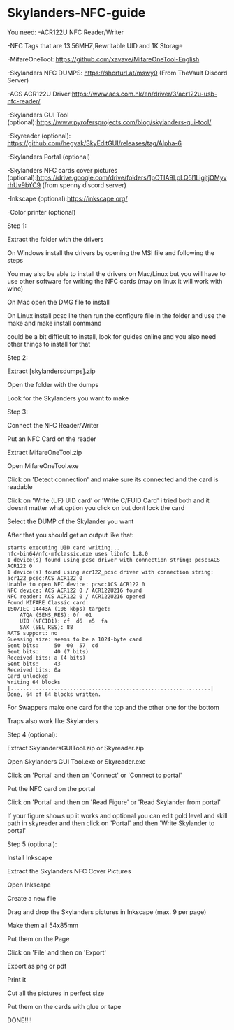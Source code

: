 # Skylanders-NFC-guide

You need:
 -ACR122U NFC Reader/Writer

 -NFC Tags that are 13.56MHZ,Rewritable UID and 1K Storage

 -MifareOneTool: https://github.com/xavave/MifareOneTool-English

 -Skylanders NFC DUMPS: https://shorturl.at/mswy0 (From TheVault Discord Server)
 
 -ACS ACR122U Driver:https://www.acs.com.hk/en/driver/3/acr122u-usb-nfc-reader/

 -Skylanders GUI Tool (optional):https://www.pyrofersprojects.com/blog/skylanders-gui-tool/
 
 -Skyreader (optional): https://github.com/hegyak/SkyEditGUI/releases/tag/Alpha-6

 -Skylanders Portal (optional)
 
 -Skylanders NFC cards cover pictures (optional):https://drive.google.com/drive/folders/1pOTIA9LpLQ5l1LigjtjOMyvrhUv9bYC9 (from spenny discord server)

 -Inkscape (optional):https://inkscape.org/

 -Color printer (optional)
 
 Step 1:

 Extract the folder with the drivers
 
 On Windows install the drivers by opening the MSI file and following the steps

 You may also be able to install the drivers on Mac/Linux but you will have to use other software for writing the NFC cards (may on linux it will work with wine)

 On Mac open the DMG file to install

 On Linux install pcsc lite then run the configure file in the folder and use the make and make install command

 could be a bit difficult to install, look for guides online and you also need other things to install for that

Step 2:

 
 Extract [skylandersdumps].zip

 Open the folder with the dumps

 Look for the Skylanders you want to make
 
Step 3:

 Connect the NFC Reader/Writer

 Put an NFC Card on the reader

 Extract MifareOneTool.zip

 Open MifareOneTool.exe

 Click on 'Detect connection' and make sure its connected and the card is readable

 Click on 'Write (UF) UID card' or 'Write C/FUID Card' i tried both and it doesnt matter what option you click on but dont lock the card

 Select the DUMP of the Skylander you want

 After that you should get an output like that:
 
	starts executing UID card writing...
	nfc-bin64/nfc-mfclassic.exe uses libnfc 1.8.0
	1 device(s) found using pcsc driver with connection string: pcsc:ACS ACR122 0 
	1 device(s) found using acr122_pcsc driver with connection string: acr122_pcsc:ACS ACR122 0 
	Unable to open NFC device: pcsc:ACS ACR122 0
	NFC device: ACS ACR122 0 / ACR122U216 found
	NFC reader: ACS ACR122 0 / ACR122U216 opened
	Found MIFARE Classic card:
	ISO/IEC 14443A (106 kbps) target:
		ATQA (SENS_RES): 0f  01  
		UID (NFCID1): cf  d6  e5  fa  
		SAK (SEL_RES): 88  
	RATS support: no
	Guessing size: seems to be a 1024-byte card
	Sent bits:     50  00  57  cd  
	Sent bits:     40 (7 bits)
	Received bits: a (4 bits)
	Sent bits:     43  
	Received bits: 0a  
	Card unlocked
	Writing 64 blocks |................................................................|
	Done, 64 of 64 blocks written.
	
  For Swappers make one card for the top and the other one for the bottom
 
  Traps also work like Skylanders
  
Step 4 (optional): 

 Extract SkylandersGUITool.zip or Skyreader.zip

 Open Skylanders GUI Tool.exe or Skyreader.exe

 Click on 'Portal' and then on 'Connect' or 'Connect to portal'

 Put the NFC card on the portal

 Click on 'Portal' and then on 'Read Figure' or 'Read Skylander from portal'

 If your figure shows up it works and optional you can edit gold level and skill path in skyreader and then click on 'Portal' and then 'Write Skylander to portal'
 
Step 5 (optional):

 Install Inkscape

 Extract the Skylanders NFC Cover Pictures

 Open Inkscape

 Create a new file

 Drag and drop the Skylanders pictures in Inkscape (max. 9 per page)

 Make them all 54x85mm

 Put them on the Page

 Click on 'File' and then on 'Export'

 Export as png or pdf

 Print it

 Cut all the pictures in perfect size

 Put them on the cards with glue or tape



DONE!!!!
